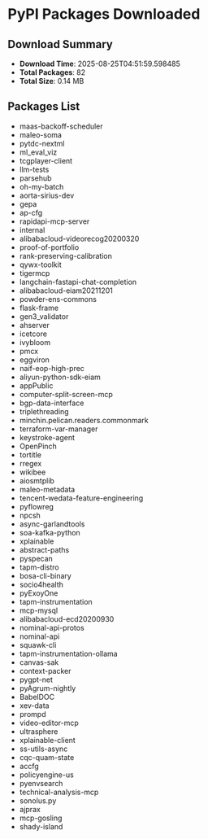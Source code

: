 # PyPI Packages Downloaded

## Download Summary
- **Download Time**: 2025-08-25T04:51:59.598485
- **Total Packages**: 82
- **Total Size**: 0.14 MB

## Packages List
- maas-backoff-scheduler
- maleo-soma
- pytdc-nextml
- ml_eval_viz
- tcgplayer-client
- llm-tests
- parsehub
- oh-my-batch
- aorta-sirius-dev
- gepa
- ap-cfg
- rapidapi-mcp-server
- internal
- alibabacloud-videorecog20200320
- proof-of-portfolio
- rank-preserving-calibration
- qywx-toolkit
- tigermcp
- langchain-fastapi-chat-completion
- alibabacloud-eiam20211201
- powder-ens-commons
- flask-frame
- gen3_validator
- ahserver
- icetcore
- ivybloom
- pmcx
- eggviron
- naif-eop-high-prec
- aliyun-python-sdk-eiam
- appPublic
- computer-split-screen-mcp
- bgp-data-interface
- triplethreading
- minchin.pelican.readers.commonmark
- terraform-var-manager
- keystroke-agent
- OpenPinch
- tortitle
- rregex
- wikibee
- aiosmtplib
- maleo-metadata
- tencent-wedata-feature-engineering
- pyflowreg
- npcsh
- async-garlandtools
- soa-kafka-python
- xplainable
- abstract-paths
- pyspecan
- tapm-distro
- bosa-cli-binary
- socio4health
- pyExoyOne
- tapm-instrumentation
- mcp-mysql
- alibabacloud-ecd20200930
- nominal-api-protos
- nominal-api
- squawk-cli
- tapm-instrumentation-ollama
- canvas-sak
- context-packer
- pygpt-net
- pyAgrum-nightly
- BabelDOC
- xev-data
- prompd
- video-editor-mcp
- ultrasphere
- xplainable-client
- ss-utils-async
- cqc-quam-state
- accfg
- policyengine-us
- pyenvsearch
- technical-analysis-mcp
- sonolus.py
- ajprax
- mcp-gosling
- shady-island
